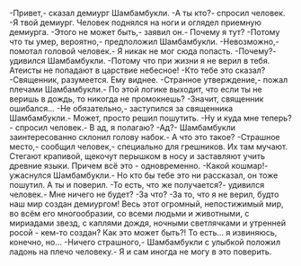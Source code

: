   -Привет,- сказал демиург Шамбамбукли.
-А ты кто?- спросил человек.
-Я твой демиург.
Человек поднялся на ноги и оглядел приемную демиурга.
-Этого не может быть,- заявил он.- Почему я тут?
-Потому что ты умер, вероятно,- предположил Шамбамбукли.
-Невозможно,- помотал головой человек.- Я никак не мог сюда попасть.
-Почему?- удивился Шамбамбукли.
-Потому что при жизни я не верил в тебя. Атеисты не попадают в царствие небесное!
-Кто тебе это сказал?
-Священник, разумеется. Ему виднее.
-Странное утверждение,- пожал плечами Шамбамбукли.- По этой логике выходит, что если ты не веришь в дождь, то никогда не промокнешь?
-Значит, священник ошибался...
-Не обязательно,- заступился за священника Шамбамбукли.- Может, просто решил пошутить.
-Ну и куда мне теперь?- спросил человек.- В ад, я полагаю?
-Ад?- Шамбамбукли заинтересованно склонил голову набок.- А что это такое?
-Страшное место,- сообщил человек,- специально для грешников. Их там мучают. Стегают крапивой, щекочут перышком в носу и заставляют учить древние языки. Причем всё это - одновременно.
-Какой кошмар!- ужаснулся Шамбамбукли.- Но кто бы тебе это ни рассказал, он тоже пошутил. А ты и поверил.
-То есть, что же получается?- удивился человек.- Мне ничего не будет?
-За что?
-За то, что я не верил, будто наш мир создан демиургом! Весь этот огромный, непостижимый мир, во всём его многообразии, со всеми людьми и животными, с мириадами звезд, с каплями дождя, ночными светлячками и утренней росой - кем-то создан? Как это может быть?! То есть... я извиняюсь, конечно, но...
-Ничего страшного,- Шамбамбукли с улыбкой положил ладонь на плечо человеку.- Я и сам иногда не могу в это поверить.      